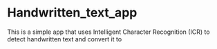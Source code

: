 # Handwritten_text_app
This is a simple app that uses Intelligent Character Recognition (ICR) to detect handwritten text and convert it to 
